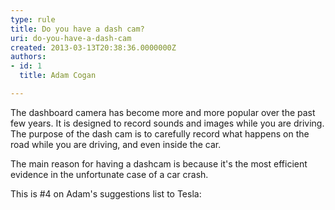 ```yaml
---
type: rule
title: Do you have a dash cam?
uri: do-you-have-a-dash-cam
created: 2013-03-13T20:38:36.0000000Z
authors:
- id: 1
  title: Adam Cogan

---
```


 
The dashboard camera has become more and more popular over the past few years. It is designed to record sounds and images while you are driving. The purpose of the dash cam is to carefully record what happens on the road while you are driving, and even inside the car.
 
The main reason for having a dashcam is because it's the most efficient evidence in the unfortunate case of a car crash.

​This is #4 on Adam's suggestions list to Tesla:

 



